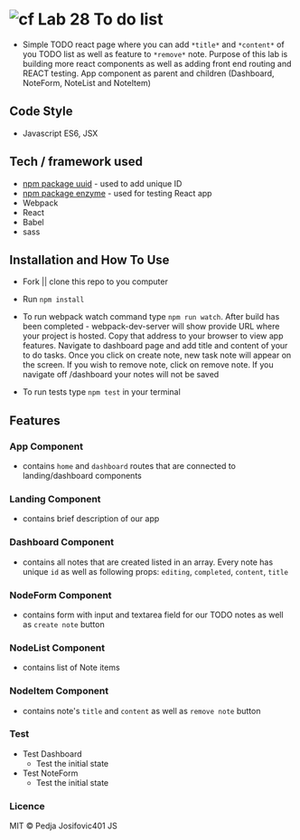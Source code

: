 ![cf](http://i.imgur.com/7v5ASc8.png) Lab 28 To do list 
====

* Simple TODO react page where you can add `*title*` and `*content*` of you TODO list as well as feature to `*remove*` note. Purpose of this lab is building more react components as well as adding front end routing and REACT testing. App component as parent and children (Dashboard, NoteForm, NoteList and NoteItem)

## Code Style
* Javascript ES6, JSX


## Tech / framework used

* [npm package uuid](https://www.npmjs.com/package/uuid) - used to add unique ID
* [npm package enzyme](https://www.npmjs.com/package/enzyme) - used for testing React app
* Webpack
* React
* Babel
* sass

## Installation and How To Use

  * Fork || clone this repo to you computer

  * Run `npm install`

  * To run webpack watch command type `npm run watch`. After build has been completed - webpack-dev-server will show provide URL where your project is hosted. Copy that address to your browser to view app features. Navigate to dashboard page and add title and content of your to do tasks. Once you click on create note, new task note will appear on the screen. If you wish to remove note, click on remove note. If you navigate off /dashboard your notes will not be saved
  
  * To run tests type `npm test` in your terminal 

## Features

### App Component
* contains `home` and `dashboard` routes that are connected to landing/dashboard components

### Landing Component
* contains brief description of our app

### Dashboard Component
* contains all notes that are created listed in an array. Every note has unique `id` as well as following props: `editing`, `completed`, `content`, `title`

### NodeForm Component
* contains form with input and textarea field for our TODO notes as well as `create note` button

### NodeList Component
* contains list of Note items

### NodeItem Component
* contains note's `title` and `content` as well as `remove note` button

### Test
* Test Dashboard
  * Test the initial state
* Test NoteForm
  * Test the initial state

### Licence
MIT © Pedja Josifovic401 JS 